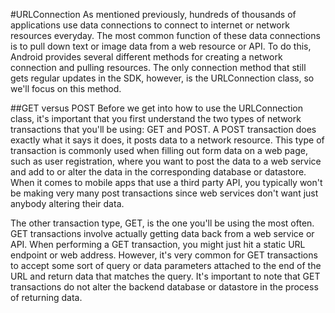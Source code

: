 #URLConnection
As mentioned previously, hundreds of thousands of applications use data connections to connect to internet or network resources everyday. The most common function of these data connections is to pull down text or image data from a web resource or API. To do this, Android provides several different methods for creating a network connection and pulling resources. The only connection method that still gets regular updates in the SDK, however, is the URLConnection class, so we'll focus on this method.

##GET versus POST
Before we get into how to use the URLConnection class, it's important that you first understand the two types of network transactions that you'll be using: GET and POST. A POST transaction does exactly what it says it does, it posts data to a network resource. This type of transaction is commonly used when filling out form data on a web page, such as user registration, where you want to post the data to a web service and add to or alter the data in the corresponding database or datastore. When it comes to mobile apps that use a third party API, you typically won't be making very many post transactions since web services don't want just anybody altering their data.

The other transaction type, GET, is the one you'll be using the most often. GET transactions involve actually getting data back from a web service or API. When performing a GET transaction, you might just hit a static URL endpoint or web address. However, it's very common for GET transactions to accept some sort of query or data parameters attached to the end of the URL and return data that matches the query. It's important to note that GET transactions do not alter the backend database or datastore in the process of returning data.

